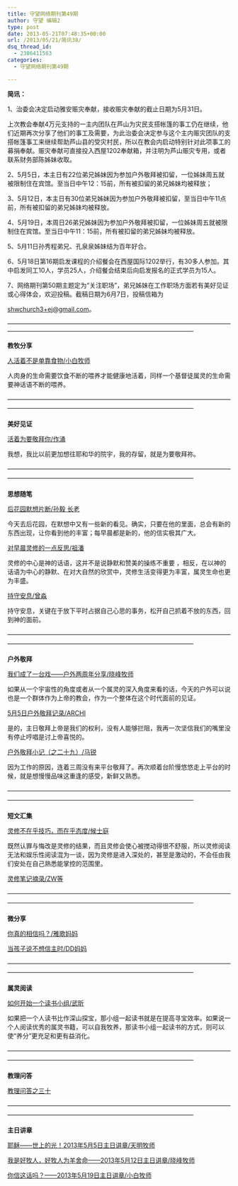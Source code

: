 ```yaml
---
title: 守望网络期刊第49期
author: 守望 编辑2
type: post
date: 2013-05-21T07:48:35+00:00
url: /2013/05/21/简讯38/
dsq_thread_id:
  - 2386411563
categories:
  - 守望网络期刊第49期

---
```

<p align="left">
  <strong>简讯：</strong>
</p>

<p align="left">
  1、治委会决定启动雅安赈灾奉献，接收赈灾奉献的截止日期为5月31日。
</p>

<p align="left">
  上次教会奉献4万元支持的一主内团队在芦山为灾民支搭帐篷的事工仍在继续，他们近期再次分享了他们的事工及需要，为此治委会决定参与这个主内赈灾团队的支搭帐篷事工来继续帮助芦山县的受灾村民，所以在教会内启动特别针对此项事工的募捐奉献。赈灾奉献可直接投入西屋1202奉献箱，并注明为芦山赈灾专用，或者联系财务部陈姊妹收取。
</p>

<p align="left">
  2、5月5日，本主日有22位弟兄姊妹因为参加户外敬拜被扣留，一位姊妹周五就被限制住在宾馆。至当日中午12：15前，所有被扣留的弟兄姊妹均被释放；
</p>

<p align="left">
  3、5月12日，本主日有30位弟兄姊妹因为参加户外敬拜被扣留，至当日中午11点前，所有被扣留的弟兄姊妹均被释放。
</p>

<p align="left">
  4、5月19日，本周日26弟兄姊妹因为参加户外敬拜被扣留，一位姊妹周五就被限制住在宾馆。至当日中午11：15前，所有被扣留的弟兄姊妹均被释放。
</p>

<p align="left">
  5、5月11日孙秀程弟兄、孔泉泉姊妹结为百年好合。
</p>

<p align="left">
  6、5月18日第16期启发课程的介绍餐会在西屋国际1202举行，有30多人参加。其中启发同工10人，学员25人，介绍餐会结束后向启发报名的正式学员为15人。
</p>

<p align="left">
  7、网络期刊第50期主题定为&ldquo;关注职场&rdquo;，弟兄姊妹在工作职场方面若有美好见证或心得体会，欢迎投稿。截稿日期为6月7日，投稿信箱为
</p>

<p align="left">
  <a href="mailto:shwchurch3%2Bej@gmail.com" target="_blank">shwchurch3+ej@gmail.com</a>。
</p>

<p align="left">
  &mdash;&mdash;&mdash;&mdash;&mdash;&mdash;&mdash;&mdash;&mdash;&mdash;&mdash;&mdash;&mdash;&mdash;&mdash;&mdash;&mdash;&mdash;&mdash;&mdash;&mdash;&mdash;&mdash;&mdash;&mdash;&mdash;&mdash;&mdash;&mdash;&mdash;&mdash;&mdash;&mdash;&mdash;&mdash;&mdash;&mdash;&mdash;&mdash;&mdash;&mdash;&mdash;&mdash;&mdash;&mdash;&mdash;&mdash;&mdash;&mdash;&mdash;&mdash;&mdash;&mdash;&mdash;&mdash;&mdash;&mdash;&mdash;&mdash;&mdash;&mdash;&mdash;&mdash;&mdash;&mdash;&mdash;
</p>

**教牧分享** 

[人活着不是单靠食物/小白牧师][1]
	  
人肉身的生命需要饮食不断的喂养才能健康地活着，同样一个基督徒属灵的生命需要神话语不断的喂养。 

<span style="line-height: 20.7999992370605px;">&mdash;&mdash;&mdash;&mdash;&mdash;&mdash;&mdash;&mdash;&mdash;&mdash;&mdash;&mdash;&mdash;&mdash;&mdash;&mdash;&mdash;&mdash;&mdash;&mdash;&mdash;&mdash;&mdash;&mdash;&mdash;&mdash;&mdash;&mdash;&mdash;&mdash;&mdash;&mdash;&mdash;&mdash;&mdash;&mdash;&mdash;&mdash;&mdash;&mdash;&mdash;&mdash;&mdash;&mdash;&mdash;&mdash;&mdash;&mdash;&mdash;&mdash;&mdash;&mdash;&mdash;&mdash;&mdash;&mdash;&mdash;&mdash;&mdash;&mdash;&mdash;&mdash;&mdash;&mdash;&mdash;&mdash;</span> 

**美好见证** 

[活着为要敬拜你/作涌][2]
	  
我想，我比以前更加想往耶和华的院宇，我的存留，就是为要敬拜祢。&nbsp; 

<span style="line-height: 20.7999992370605px;">&mdash;&mdash;&mdash;&mdash;&mdash;&mdash;&mdash;&mdash;&mdash;&mdash;&mdash;&mdash;&mdash;&mdash;&mdash;&mdash;&mdash;&mdash;&mdash;&mdash;&mdash;&mdash;&mdash;&mdash;&mdash;&mdash;&mdash;&mdash;&mdash;&mdash;&mdash;&mdash;&mdash;&mdash;&mdash;&mdash;&mdash;&mdash;&mdash;&mdash;&mdash;&mdash;&mdash;&mdash;&mdash;&mdash;&mdash;&mdash;&mdash;&mdash;&mdash;&mdash;&mdash;&mdash;&mdash;&mdash;&mdash;&mdash;&mdash;&mdash;&mdash;&mdash;&mdash;&mdash;&mdash;&mdash;</span> 

**思想随笔** 

[后花园默想片断/孙毅 长老][3]
	  
今天去后花园，在默想中又有一些新的看见。确实，只要在他的里面，总会有新的东西出现，让你看到他的丰富；每早晨都是新的，他的信实极其广大。 

[对早晨灵修的一点反思/祖潘][4]
	  
灵修的中心是神的话语，这并不是说静默和赞美的操练不重要 ，相反，在以神的话语为中心的静默、在对大自然的欣赏中，灵修生活变得更为丰富，属灵生命也更为丰盛。 

[持守安息/曾淼][5]
	  
持守安息，关键在于放下平时占据自己心思的事务，松开自己抓着不放的东西，回到神的面前。 

<span style="line-height: 20.7999992370605px;">&mdash;&mdash;&mdash;&mdash;&mdash;&mdash;&mdash;&mdash;&mdash;&mdash;&mdash;&mdash;&mdash;&mdash;&mdash;&mdash;&mdash;&mdash;&mdash;&mdash;&mdash;&mdash;&mdash;&mdash;&mdash;&mdash;&mdash;&mdash;&mdash;&mdash;&mdash;&mdash;&mdash;&mdash;&mdash;&mdash;&mdash;&mdash;&mdash;&mdash;&mdash;&mdash;&mdash;&mdash;&mdash;&mdash;&mdash;&mdash;&mdash;&mdash;&mdash;&mdash;&mdash;&mdash;&mdash;&mdash;&mdash;&mdash;&mdash;&mdash;&mdash;&mdash;&mdash;&mdash;&mdash;&mdash;</span> 

**户外敬拜** 

[我们成了一台戏&mdash;&mdash;户外两周年分享/晓峰牧师][6]
	  
如果从一个宇宙性的角度或者从一个属灵的深入角度来看的话，今天的户外可以说也是一个群体作为上帝的教会，作为一个整体在这个时代面前的见证。 

[5月5日户外敬拜记录/ARCHI][7]
	  
是的，主日敬拜上帝是我们的权利，没有人能够拦阻，我再一次坚信我们的嘴里没有停止哼唱是讨上帝喜悦的。 

[户外敬拜小记（之二十九）/马锐][8]
	  
因为工作的原因，连着三周没有来平台敬拜了。再次顺着台阶慢悠悠走上平台的时候，就是想慢慢品味这重逢的感受，新鲜又熟悉。 

<span style="line-height: 20.7999992370605px;">&mdash;&mdash;&mdash;&mdash;&mdash;&mdash;&mdash;&mdash;&mdash;&mdash;&mdash;&mdash;&mdash;&mdash;&mdash;&mdash;&mdash;&mdash;&mdash;&mdash;&mdash;&mdash;&mdash;&mdash;&mdash;&mdash;&mdash;&mdash;&mdash;&mdash;&mdash;&mdash;&mdash;&mdash;&mdash;&mdash;&mdash;&mdash;&mdash;&mdash;&mdash;&mdash;&mdash;&mdash;&mdash;&mdash;&mdash;&mdash;&mdash;&mdash;&mdash;&mdash;&mdash;&mdash;&mdash;&mdash;&mdash;&mdash;&mdash;&mdash;&mdash;&mdash;&mdash;&mdash;&mdash;&mdash;</span> 

**短文汇集** 

[灵修不在乎技巧，而在乎态度/候士庭][9]
	  
既然认罪与悔改是灵修的结果，而且灵修会使心被搅动得很不舒服，所以灵修阅读无法和娱乐性阅读混为一谈，因为灵修是进入深处的，甚至是激动的，不会任由我们安处在自己熟悉能掌控的范围里。 

[灵修笔记摘录/ZW等][10] 

<span style="line-height: 20.7999992370605px;">&mdash;&mdash;&mdash;&mdash;&mdash;&mdash;&mdash;&mdash;&mdash;&mdash;&mdash;&mdash;&mdash;&mdash;&mdash;&mdash;&mdash;&mdash;&mdash;&mdash;&mdash;&mdash;&mdash;&mdash;&mdash;&mdash;&mdash;&mdash;&mdash;&mdash;&mdash;&mdash;&mdash;&mdash;&mdash;&mdash;&mdash;&mdash;&mdash;&mdash;&mdash;&mdash;&mdash;&mdash;&mdash;&mdash;&mdash;&mdash;&mdash;&mdash;&mdash;&mdash;&mdash;&mdash;&mdash;&mdash;&mdash;&mdash;&mdash;&mdash;&mdash;&mdash;&mdash;&mdash;&mdash;&mdash;</span> 

**微分享** 

[你真的相信吗？/雅歌妈妈][11] 

[当孩子说不想信主时/DD妈妈][12] 

<span style="line-height: 20.7999992370605px;">&mdash;&mdash;&mdash;&mdash;&mdash;&mdash;&mdash;&mdash;&mdash;&mdash;&mdash;&mdash;&mdash;&mdash;&mdash;&mdash;&mdash;&mdash;&mdash;&mdash;&mdash;&mdash;&mdash;&mdash;&mdash;&mdash;&mdash;&mdash;&mdash;&mdash;&mdash;&mdash;&mdash;&mdash;&mdash;&mdash;&mdash;&mdash;&mdash;&mdash;&mdash;&mdash;&mdash;&mdash;&mdash;&mdash;&mdash;&mdash;&mdash;&mdash;&mdash;&mdash;&mdash;&mdash;&mdash;&mdash;&mdash;&mdash;&mdash;&mdash;&mdash;&mdash;&mdash;&mdash;&mdash;&mdash;</span> 

**属灵阅读** 

[如何开始一个读书小组/武昕][13]
	  
如果把一个人读书比作深山探宝，那小组一起读书就是在提高寻宝效率。如果说一个人阅读优秀的属灵书籍，可以自我牧养，那读书小组一起读书的方式，则可以使&ldquo;养分&rdquo;更充足和更有益消化。 

<span style="line-height: 20.7999992370605px;">&mdash;&mdash;&mdash;&mdash;&mdash;&mdash;&mdash;&mdash;&mdash;&mdash;&mdash;&mdash;&mdash;&mdash;&mdash;&mdash;&mdash;&mdash;&mdash;&mdash;&mdash;&mdash;&mdash;&mdash;&mdash;&mdash;&mdash;&mdash;&mdash;&mdash;&mdash;&mdash;&mdash;&mdash;&mdash;&mdash;&mdash;&mdash;&mdash;&mdash;&mdash;&mdash;&mdash;&mdash;&mdash;&mdash;&mdash;&mdash;&mdash;&mdash;&mdash;&mdash;&mdash;&mdash;&mdash;&mdash;&mdash;&mdash;&mdash;&mdash;&mdash;&mdash;&mdash;&mdash;&mdash;&mdash;</span> 

**教理问答** 

[教理问答之三十][14] 

<span style="line-height: 20.7999992370605px;">&mdash;&mdash;&mdash;&mdash;&mdash;&mdash;&mdash;&mdash;&mdash;&mdash;&mdash;&mdash;&mdash;&mdash;&mdash;&mdash;&mdash;&mdash;&mdash;&mdash;&mdash;&mdash;&mdash;&mdash;&mdash;&mdash;&mdash;&mdash;&mdash;&mdash;&mdash;&mdash;&mdash;&mdash;&mdash;&mdash;&mdash;&mdash;&mdash;&mdash;&mdash;&mdash;&mdash;&mdash;&mdash;&mdash;&mdash;&mdash;&mdash;&mdash;&mdash;&mdash;&mdash;&mdash;&mdash;&mdash;&mdash;&mdash;&mdash;&mdash;&mdash;&mdash;&mdash;&mdash;&mdash;&mdash;</span> 

**主日讲章** 

[耶稣&mdash;&mdash;世上的光！2013年5月5日主日讲章/天明牧师][15]
	  
[我是好牧人，好牧人为羊舍命&mdash;&mdash;2013年5月12日主日讲章/晓峰牧师][16]
	  
[你信这话吗？&mdash;&mdash;2013年5月19日主日讲章/小白牧师][17]

 [1]: /2013/05/21/人活着不是单靠食物小白牧师/
 [2]: /2013/05/21/活着为要敬拜你作涌/
 [3]: /2013/05/21/后花园默想片断孙毅长老/
 [4]: /2013/05/21/对早晨灵修的一点反思祖潘/
 [5]: /2013/05/21/持守安息曾淼/
 [6]: /2013/05/21/我们成了一台戏户外两周年分享晓峰牧师/
 [7]: /2013/05/21/5月5日户外敬拜记录archi/
 [8]: /2013/05/21/户外敬拜小记之二十九马锐/
 [9]: /2013/05/21/灵修不在乎技巧而在乎态度候士庭/
 [10]: /2013/05/21/灵修笔记摘录zw等/
 [11]: /2013/05/21/你真的相信吗雅歌妈妈/
 [12]: /2013/05/21/当孩子说不想信主时dd妈妈/
 [13]: /2013/05/21/如何开始一个读书小组/
 [14]: /2013/05/21/教理问答之三十/
 [15]: /2013/05/03/耶稣世上的光2013年5月5日主日讲章天明牧师/
 [16]: /2013/05/10/我是好牧人好牧人为羊舍命2013年5月12日主日讲/
 [17]: /2013/05/17/你信这话吗2013年5月17日主日讲章小白牧师/